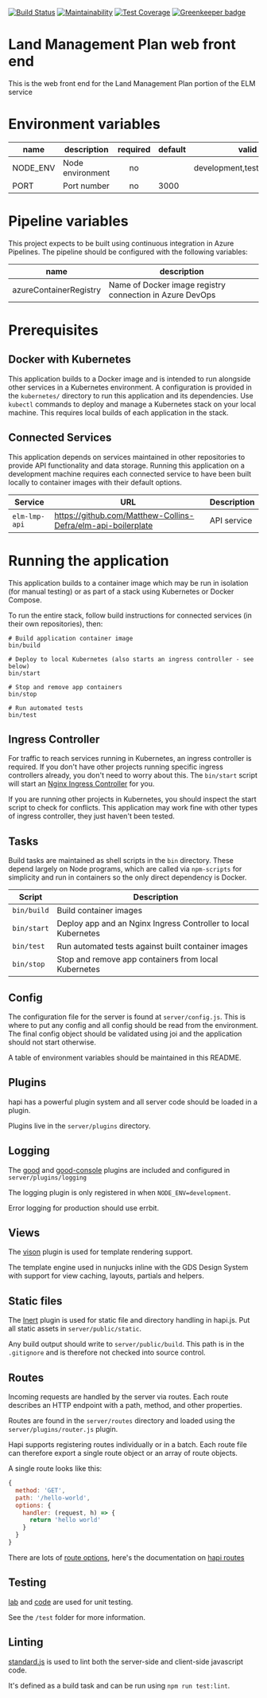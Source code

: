 [![Build Status](https://travis-ci.org/DEFRA/hapi-web-boilerplate.svg?branch=master)](https://travis-ci.org/DEFRA/hapi-web-boilerplate) [![Maintainability](https://api.codeclimate.com/v1/badges/5c3956c73c9b1496dadd/maintainability)](https://codeclimate.com/github/DEFRA/hapi-web-boilerplate/maintainability) [![Test Coverage](https://api.codeclimate.com/v1/badges/5c3956c73c9b1496dadd/test_coverage)](https://codeclimate.com/github/DEFRA/hapi-web-boilerplate/test_coverage) [![Greenkeeper badge](https://badges.greenkeeper.io/DEFRA/hapi-web-boilerplate.svg)](https://greenkeeper.io/)
# Land Management Plan web front end
This is the web front end for the Land Management Plan portion of the ELM service

# Environment variables

| name     | description      | required | default |            valid            | notes |
|----------|------------------|:--------:|---------|:---------------------------:|-------|
| NODE_ENV | Node environment |    no    |         | development,test,production |       |
| PORT     | Port number      |    no    | 3000    |                             |       |

# Pipeline variables
This project expects to be built using continuous integration in Azure Pipelines. The pipeline should be configured with the following variables:

| name                   | description                                              |
|------------------------|----------------------------------------------------------|
| azureContainerRegistry | Name of Docker image registry connection in Azure DevOps |

# Prerequisites

## Docker with Kubernetes

This application builds to a Docker image and is intended to run alongside other services in a Kubernetes environment. A configuration is provided in the `kubernetes/` directory to run this application and its dependencies. Use `kubectl` commands to deploy and manage a Kubernetes stack on your local machine. This requires local builds of each application in the stack.

## Connected Services

This application depends on services maintained in other repositories to provide API functionality and data storage. Running this application on a development machine requires each connected service to have been built locally to container images with their default options.

| Service       | URL                                                          | Description |
|---------------|--------------------------------------------------------------|-------------|
| `elm-lmp-api` | https://github.com/Matthew-Collins-Defra/elm-api-boilerplate | API service |

# Running the application

This application builds to a container image which may be run in isolation (for manual testing) or as part of a stack using Kubernetes or Docker Compose.

To run the entire stack, follow build instructions for connected services (in their own repositories), then:

```
# Build application container image
bin/build

# Deploy to local Kubernetes (also starts an ingress controller - see below)
bin/start

# Stop and remove app containers
bin/stop

# Run automated tests
bin/test
```

## Ingress Controller

For traffic to reach services running in Kubernetes, an ingress controller is required. If you don't have other projects running specific ingress controllers already, you don't need to worry about this. The `bin/start` script will start an [Nginx Ingress Controller](https://kubernetes.github.io/ingress-nginx) for you.

If you are running other projects in Kubernetes, you should inspect the start script to check for conflicts. This application may work fine with other types of ingress controller, they just haven't been tested.

## Tasks

Build tasks are maintained as shell scripts in the `bin` directory. These depend largely on Node programs, which are called via `npm-scripts` for simplicity and run in containers so the only direct dependency is Docker.

| Script      | Description                                                    |
|-------------|----------------------------------------------------------------|
| `bin/build` | Build container images                                         |
| `bin/start` | Deploy app and an Nginx Ingress Controller to local Kubernetes |
| `bin/test`  | Run automated tests against built container images             |
| `bin/stop`  | Stop and remove app containers from local Kubernetes           |

## Config

The configuration file for the server is found at `server/config.js`.
This is where to put any config and all config should be read from the environment.
The final config object should be validated using joi and the application should not start otherwise.

A table of environment variables should be maintained in this README.

## Plugins

hapi has a powerful plugin system and all server code should be loaded in a plugin.

Plugins live in the `server/plugins` directory.

## Logging

The [good](https://github.com/hapijs/good) and [good-console](https://github.com/hapijs/good-console) plugins are included and configured in `server/plugins/logging`

The logging plugin is only registered in when `NODE_ENV=development`.

Error logging for production should use errbit.

## Views

The [vison](https://github.com/hapijs/vision) plugin is used for template rendering support.

The template engine used in nunjucks inline with the GDS Design System with support for view caching, layouts, partials and helpers.

## Static files

The [Inert](https://github.com/hapijs/inert) plugin is used for static file and directory handling in hapi.js.
Put all static assets in `server/public/static`.

Any build output should write to `server/public/build`. This path is in the `.gitignore` and is therefore not checked into source control.

## Routes

Incoming requests are handled by the server via routes.
Each route describes an HTTP endpoint with a path, method, and other properties.

Routes are found in the `server/routes` directory and loaded using the `server/plugins/router.js` plugin.

Hapi supports registering routes individually or in a batch.
Each route file can therefore export a single route object or an array of route objects.

A single route looks like this:

```js
{
  method: 'GET',
  path: '/hello-world',
  options: {
    handler: (request, h) => {
      return 'hello world'
    }
  }
}
```

There are lots of [route options](http://hapijs.com/api#route-options), here's the documentation on [hapi routes](http://hapijs.com/tutorials/routing)

## Testing

[lab](https://github.com/hapijs/lab) and [code](https://github.com/hapijs/code) are used for unit testing.

See the `/test` folder for more information.

## Linting

[standard.js](http://standardjs.com/) is used to lint both the server-side and client-side javascript code.

It's defined as a build task and can be run using `npm run test:lint`.
